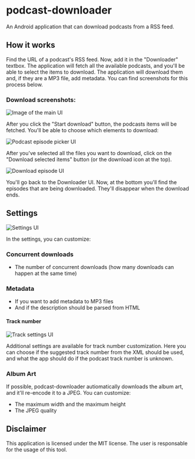 # podcast-downloader

An Android application that can download podcasts from a RSS feed.

## How it works

Find the URL of a podcast's RSS feed. Now, add it in the "Downloader" textbox.
The application will fetch all the available podcasts, and you'll be able to
select the items to download. The application will download them and, if they
are a MP3 file, add metadata. You can find screenshots for this process below.

### Download screenshots:

![Image of the main UI](./readme_assets/downloader_ui.jpg)

After you click the "Start download" button, the podcasts items will be fetched.
You'll be able to choose which elements to download:

![Podcast episode picker UI](./readme_assets/selection_ui.jpg)

After you've selected all the files you want to download, click on the "Download
selected items" button (or the download icon at the top).

![Download episode UI](./readme_assets/download_ui.jpg)

You'll go back to the Downloader UI. Now, at the bottom you'll find the episodes
that are being downloaded. They'll disappear when the download ends.

## Settings

![Settings UI](./readme_assets/settings_ui.jpg)

In the settings, you can customize:

### Concurrent downloads

- The number of concurrent downloads (how many downloads can happen at the same
  time)

### Metadata

- If you want to add metadata to MP3 files
- And if the description should be parsed from HTML

#### Track number

![Track settings UI](./readme_assets/track_settings_ui.jpg)

Additional settings are available for track number customization. Here you can
choose if the suggested track number from the XML should be used, and what the
app should do if the podcast track number is unknown.

### Album Art

If possible, podcast-downloader autiomatically downloads the album art, and
it'll re-encode it to a JPEG. You can customize:

- The maximum width and the maximum height
- The JPEG quality

## Disclaimer

This application is licensed under the MIT license. The user is responsable for
the usage of this tool.
